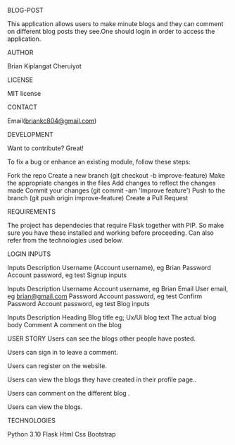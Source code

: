  BLOG-POST

This application allows users to make minute blogs and they can comment on different blog posts they see.One should login in order to access the application.

  AUTHOR

Brian Kiplangat Cheruiyot  

  LICENSE

MIT license  

  CONTACT

Email(briankc804@gmail.com)

  DEVELOPMENT

Want to contribute? Great!

To fix a bug or enhance an existing module, follow these steps:

Fork the repo
Create a new branch (git checkout -b improve-feature)
Make the appropriate changes in the files
Add changes to reflect the changes made
Commit your changes (git commit -am 'Improve feature')
Push to the branch (git push origin improve-feature)
Create a Pull Request

  REQUIREMENTS

The project has dependecies that require Flask together with PIP. So make sure you have these installed and working before proceeding. Can also refer from the technologies used below.

  LOGIN INPUTS

Inputs Description Username (Account username), eg Brian Password Account password, eg test Signup inputs

Inputs Description Username Account username, eg Brian Email User email, eg brian@gmail.com Password Account password, eg test Confirm Password Account password, eg test Blog inputs

Inputs Description Heading Blog title eg; Ux/Ui blog text The actual blog body Comment A comment on the blog


  USER STORY
Users can see the blogs other people have posted.

Users can sign in to leave a comment.

Users can register on the website.

Users can view the blogs they have created in their profile page..

Users can comment on the different blog .

Users can view the blogs.

  TECHNOLOGIES 

Python 3.10
Flask
Html
Css
Bootstrap


